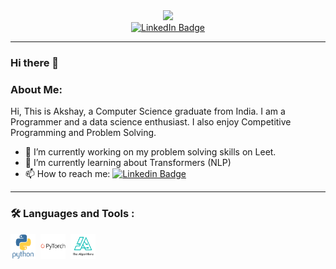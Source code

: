 <div id="header" align="center">
  <img src="https://media.giphy.com/media/uB86ZyWQsnFSGYe2sA/giphy.gif" width="150"/>
</div>
<div id="badges" align="center">
  <a href="https://www.linkedin.com/in/akshay-singh-22890b193/">
    <img src="https://img.shields.io/badge/LinkedIn-blue?style=for-the-badge&logo=linkedin&logoColor=white" alt="LinkedIn Badge"/>
  </a>
</div>

---

### Hi there 👋
<!-- <div align="center">
  <img src="https://media.giphy.com/media/ve43TyDQ3B4me7d22z/giphy.gif" width="400" height="200"/>
</div>
--- -->

### About Me:
Hi, This is Akshay, a Computer Science graduate from India. I am a Programmer and a data science enthusiast. I also enjoy Competitive Programming and Problem Solving.
- 🔭 I’m currently working on my problem solving skills on Leet.
- 🌱 I’m currently learning about Transformers (NLP)
 - 📫 How to reach me: [![Linkedin Badge](https://img.shields.io/badge/LinkedIn-blue?style=for-the-badge&logo=linkedin&logoColor=white)](https://www.linkedin.com/in/akshay-singh-22890b193/)
---
### :hammer_and_wrench: Languages and Tools :
<div>
  <img src="https://github.com/devicons/devicon/blob/master/icons/python/python-original-wordmark.svg" title="Python" alt="Python" width="40" height="40"/>&nbsp;
  <img src="https://github.com/devicons/devicon/blob/master/icons/pytorch/pytorch-original-wordmark.svg" title="Pytorch" alt="Pytorch" width="40" height="40"/>&nbsp;
  <img src="https://github.com/devicons/devicon/blob/master/icons/thealgorithms/thealgorithms-original-wordmark.svg" title="Algorithms" alt="Algorithms" width="40" height="40"/>&nbsp;
</div>

<!--
**akskshay007/akskshay007** is a ✨ _special_ ✨ repository because its `README.md` (this file) appears on your GitHub profile.

Here are some ideas to get you started:

- 🔭 I’m currently working on 
- 🌱 I’m currently learning about Transformers (NLP)
- 👯 I’m looking to collaborate on ...
- 🤔 I’m looking for help with ...
- 💬 Ask me about ...
- 📫 How to reach me: ...
- 😄 Pronouns: ...
- ⚡ Fun fact: ...
-->

